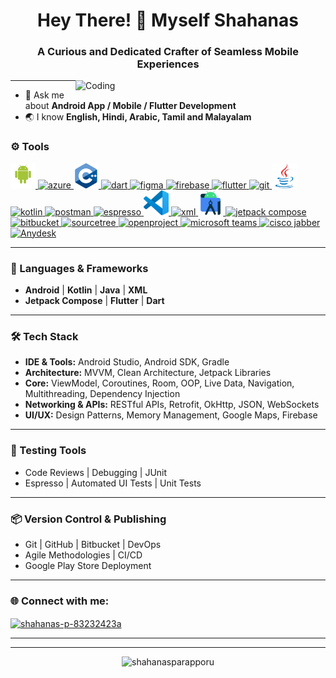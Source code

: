 <h1 align="center">Hey There! 👋 Myself Shahanas</h1>
<h3 align="center">A Curious and Dedicated Crafter of Seamless Mobile Experiences</h3>
<img align="right" alt="Coding" width="400" src="https://cdn.dribbble.com/users/1396198/screenshots/4422089/code.gif">

---

- 💬 Ask me about **Android App / Mobile / Flutter Development**  
- 🌏 I know **English, Hindi, Arabic, Tamil and Malayalam**


<h3 align="left">⚙️ Tools</h3>
<p align="left"> <a href="https://developer.android.com" target="_blank" rel="noreferrer"> <img src="https://raw.githubusercontent.com/devicons/devicon/master/icons/android/android-original-wordmark.svg" alt="android" width="40" height="40"/> </a> <a href="https://azure.microsoft.com/en-in/" target="_blank" rel="noreferrer"> <img src="https://th.bing.com/th/id/OIP.Un9N379Cd-UXyc2SD4wiyAAAAA?w=171&h=180&c=7&r=0&o=5&pid=1.7" alt="azure" width="40" height="40"/> </a> <a href="https://www.w3schools.com/cpp/" target="_blank" rel="noreferrer"> <img src="https://raw.githubusercontent.com/devicons/devicon/master/icons/cplusplus/cplusplus-original.svg" alt="cplusplus" width="40" height="40"/> </a> <a href="https://dart.dev" target="_blank" rel="noreferrer"> <img src="https://www.vectorlogo.zone/logos/dartlang/dartlang-icon.svg" alt="dart" width="40" height="40"/> </a> <a href="https://www.figma.com/" target="_blank" rel="noreferrer"> <img src="https://www.vectorlogo.zone/logos/figma/figma-icon.svg" alt="figma" width="40" height="40"/> </a> <a href="https://firebase.google.com/" target="_blank" rel="noreferrer"> <img src="https://www.vectorlogo.zone/logos/firebase/firebase-icon.svg" alt="firebase" width="40" height="40"/> </a> <a href="https://flutter.dev" target="_blank" rel="noreferrer"> <img src="https://www.vectorlogo.zone/logos/flutterio/flutterio-icon.svg" alt="flutter" width="40" height="40"/> </a> <a href="https://git-scm.com/" target="_blank" rel="noreferrer"> <img src="https://www.vectorlogo.zone/logos/git-scm/git-scm-icon.svg" alt="git" width="40" height="40"/> </a> <a href="https://www.java.com" target="_blank" rel="noreferrer"> <img src="https://raw.githubusercontent.com/devicons/devicon/master/icons/java/java-original.svg" alt="java" width="40" height="40"/> </a> <a href="https://kotlinlang.org" target="_blank" rel="noreferrer"> <img src="https://www.vectorlogo.zone/logos/kotlinlang/kotlinlang-icon.svg" alt="kotlin" width="40" height="40"/> </a> <a href="https://postman.com" target="_blank" rel="noreferrer"> <img src="https://www.vectorlogo.zone/logos/getpostman/getpostman-icon.svg" alt="postman" width="40" height="40"/> </a><a href="https://developer.android.com/training/testing/espresso" target="_blank" rel="noreferrer">
    <img src="https://th.bing.com/th/id/OIP.jiTBQmVtH_sHZouNMoRFFAHaHk?w=163&h=180&c=7&r=0&o=5&pid=1.7" alt="espresso" width="40" height="40"/>
  </a><a href="https://code.visualstudio.com/" target="_blank" rel="noreferrer">
    <img src="https://raw.githubusercontent.com/devicons/devicon/master/icons/vscode/vscode-original.svg" alt="vscode" width="40" height="40"/>
  </a> <a href="https://www.w3.org/XML/" target="_blank" rel="noreferrer">
    <img src="https://www.vectorlogo.zone/logos/w3c_xml/w3c_xml-icon.svg" alt="xml" width="40" height="40"/>
  </a><a href="https://developer.android.com/studio" target="_blank" rel="noreferrer">
    <img src="https://raw.githubusercontent.com/devicons/devicon/master/icons/androidstudio/androidstudio-original.svg" alt="android studio" width="40" height="40"/>
  </a><a href="https://developer.android.com/jetpack/compose" target="_blank" rel="noreferrer">
    <img src="https://th.bing.com/th/id/OIP.RJWOmWLAcIJn5A5v3Tki0wHaIA?rs=1&pid=ImgDetMain" alt="jetpack compose" width="40" height="40"/>
  </a> <a href="https://bitbucket.org/" target="_blank" rel="noreferrer">
    <img src="https://www.vectorlogo.zone/logos/bitbucket/bitbucket-icon.svg" alt="bitbucket" width="40" height="40"/>
  </a><a href="https://www.sourcetreeapp.com/" target="_blank" rel="noreferrer">
    <img src="https://th.bing.com/th/id/OIP.uM8HdoZwc7yvLG3NvrMxaAHaHa?w=173&h=180&c=7&r=0&o=5&pid=1.7" alt="sourcetree" width="40" height="40"/>
  </a> <a href="https://www.openproject.org/" target="_blank" rel="noreferrer">
    <img src="https://th.bing.com/th/id/OIP.5RmwMuxHaGHJvdU7iHudtAAAAA?w=122&h=150&c=7&r=0&o=5&pid=1.7" alt="openproject" width="40" height="40"/>
  </a><a href="https://www.microsoft.com/en-us/microsoft-teams/group-chat-software" target="_blank" rel="noreferrer">
    <img src="https://th.bing.com/th/id/OIP.kMEWXdTI7aDeIAzztc2mPwHaGx?w=212&h=194&c=7&r=0&o=5&pid=1.7" alt="microsoft teams" width="40" height="40"/>
  </a> <a href="https://www.cisco.com/c/en/us/products/unified-communications/jabber.html" target="_blank" rel="noreferrer">
    <img src="https://th.bing.com/th/id/OIP.rl6grZ7X6b8VJX3cQ1D9SgAAAA?w=173&h=180&c=7&r=0&o=5&pid=1.7" alt="cisco jabber" width="40" height="40"/>
  </a><a href="https://anydesk.com/en" target="_blank" rel="noreferrer">
    <img src="https://th.bing.com/th?id=OIP.7BC3YEpRwgRZSYCcjxF6wAAAAA&w=212&h=212&c=8&rs=1&qlt=90&o=6&cb=13&pid=3.1&rm=2" alt="Anydesk" width="40" height="40"/>
</a>

</p>

---

<h3 align="left">🚀 Languages & Frameworks</h3>

- **Android** | **Kotlin** | **Java** | **XML**  
- **Jetpack Compose** | **Flutter** | **Dart**

---

<h3 align="left">🛠️ Tech Stack</h3>

- **IDE & Tools:** Android Studio, Android SDK, Gradle  
- **Architecture:** MVVM, Clean Architecture, Jetpack Libraries  
- **Core:** ViewModel, Coroutines, Room, OOP, Live Data, Navigation, Multithreading, Dependency Injection  
- **Networking & APIs:** RESTful APIs, Retrofit, OkHttp, JSON, WebSockets  
- **UI/UX:** Design Patterns, Memory Management, Google Maps, Firebase  

---

<h3 align="left">🧪 Testing Tools</h3>

- Code Reviews | Debugging | JUnit  
- Espresso | Automated UI Tests | Unit Tests  

---

<h3 align="left">📦 Version Control & Publishing</h3>

- Git | GitHub | Bitbucket | DevOps  
- Agile Methodologies | CI/CD  
- Google Play Store Deployment  

---

<h3 align="left">🌐 Connect with me:</h3>
<p align="left">
<a href="https://linkedin.com/in/shahanas-p-83232423a" target="blank"><img align="center" 
src="https://raw.githubusercontent.com/rahuldkjain/github-profile-readme-generator/master/src/images/icons/Social/linked-in-alt.svg" 
alt="shahanas-p-83232423a" height="30" width="40" /></a>
</p>

---


---

<p align="center">
<img src="https://github-readme-stats.vercel.app/api/top-langs?username=shahanasparapporu&show_icons=true&locale=en&layout=compact" alt="shahanasparapporu" />
</p>



